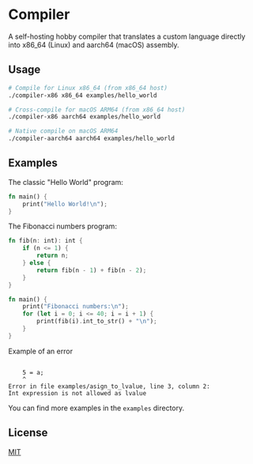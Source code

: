 # Compiler

A self-hosting hobby compiler that translates a custom language directly into x86_64 (Linux) and aarch64 (macOS) assembly.

## Usage

```bash
# Compile for Linux x86_64 (from x86_64 host)
./compiler-x86 x86_64 examples/hello_world

# Cross-compile for macOS ARM64 (from x86_64 host)
./compiler-x86 aarch64 examples/hello_world

# Native compile on macOS ARM64
./compiler-aarch64 aarch64 examples/hello_world
```

## Examples

The classic "Hello World" program:

```rust
fn main() {
	print("Hello World!\n");
}
```

The Fibonacci numbers program:

```rust
fn fib(n: int): int {
    if (n <= 1) {
        return n;
    } else {
        return fib(n - 1) + fib(n - 2);
    }
}

fn main() {
    print("Fibonacci numbers:\n");
    for (let i = 0; i <= 40; i = i + 1) {
        print(fib(i).int_to_str() + "\n");
    }
}
```

Example of an error

```

	5 = a;
	^
Error in file examples/asign_to_lvalue, line 3, column 2:
Int expression is not allowed as lvalue
```

You can find more examples in the `examples` directory.

## License

[MIT](https://choosealicense.com/licenses/gpl-3.0/)

